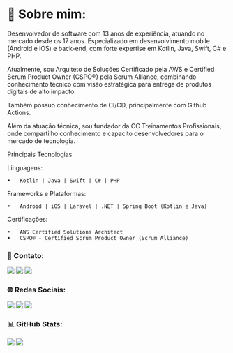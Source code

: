 # 💫 Sobre mim:
Desenvolvedor de software com 13 anos de experiência, atuando no mercado desde os 17 anos. Especializado em desenvolvimento mobile (Android e iOS) e back-end, com forte expertise em Kotlin, Java, Swift, C# e PHP.

Atualmente, sou Arquiteto de Soluções Certificado pela AWS e Certified Scrum Product Owner (CSPO®) pela Scrum Alliance, combinando conhecimento técnico com visão estratégica para entrega de produtos digitais de alto impacto.

Também possuo conhecimento de CI/CD, principalmente com Github Actions.

Além da atuação técnica, sou fundador da OC Treinamentos Profissionais, onde compartilho conhecimento e capacito desenvolvedores para o mercado de tecnologia.

Principais Tecnologias

Linguagens:

	•	Kotlin | Java | Swift | C# | PHP

Frameworks e Plataformas:

	•	Android | iOS | Laravel | .NET | Spring Boot (Kotlin e Java)

Certificações:

	•	AWS Certified Solutions Architect
	•	CSPO® - Certified Scrum Product Owner (Scrum Alliance)

### 📧 Contato:

<a href="mailto:kaiqueocanha@hotmail.com"><img src="https://img.shields.io/badge/Gmail-D14836?style=for-the-badge&logo=gmail&logoColor=white"/><a/>
<a href="https://www.linkedin.com/in/kaiqueocanha/"><img src="https://img.shields.io/badge/LinkedIn-0077B5?style=for-the-badge&logo=linkedin&logoColor=white"/><a/>
<a href="https://wa.me/+5541991965121"><img src="https://img.shields.io/badge/WhatsApp-25D366?style=for-the-badge&logo=whatsapp&logoColor=white"/><a/>

### 🌐 Redes Sociais:
<a href="https://instagram.com/kaiqueocanha"><img src="https://img.shields.io/badge/Instagram-E4405F?style=for-the-badge&logo=instagram&logoColor=white"/><a/>
<a href="https://twitter.com/kaiqueocanha"><img src="https://img.shields.io/badge/Twitter-1DA1F2?style=for-the-badge&logo=twitter&logoColor=white"/><a/>
<a href="https://www.youtube.com/c/kaiqueocanha"><img src="https://img.shields.io/badge/YouTube-FF0000?style=for-the-badge&logo=youtube&logoColor=white"/><a/>

### 📊 GitHub Stats:
![](https://github-readme-streak-stats.herokuapp.com/?user=kaiqueocanha&theme=default&hide_border=false)
![](https://github-readme-stats.vercel.app/api/top-langs/?username=kaiqueocanha&theme=default&hide_border=false&include_all_commits=true&count_private=true&layout=compact)
